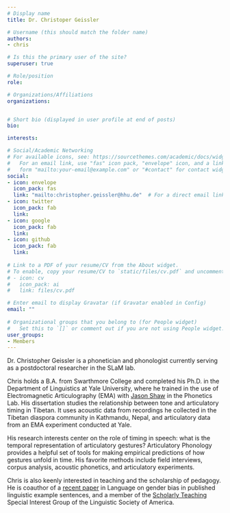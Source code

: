 ```yaml
---
# Display name
title: Dr. Christoper Geissler

# Username (this should match the folder name)
authors:
- chris

# Is this the primary user of the site?
superuser: true

# Role/position
role: 

# Organizations/Affiliations
organizations:


# Short bio (displayed in user profile at end of posts)
bio: 

interests:

# Social/Academic Networking
# For available icons, see: https://sourcethemes.com/academic/docs/widgets/#icons
#   For an email link, use "fas" icon pack, "envelope" icon, and a link in the
#   form "mailto:your-email@example.com" or "#contact" for contact widget.
social:
- icon: envelope
  icon_pack: fas
  link: "mailto:christopher.geissler@hhu.de"  # For a direct email link, use "mailto:test@example.org".
- icon: twitter
  icon_pack: fab
  link: 
- icon: google
  icon_pack: fab
  link: 
- icon: github
  icon_pack: fab
  link: 
  
# Link to a PDF of your resume/CV from the About widget.
# To enable, copy your resume/CV to `static/files/cv.pdf` and uncomment the lines below.  
# - icon: cv
#   icon_pack: ai
#   link: files/cv.pdf 

# Enter email to display Gravatar (if Gravatar enabled in Config)
email: ""
  
# Organizational groups that you belong to (for People widget)
#   Set this to `[]` or comment out if you are not using People widget.  
user_groups:
- Members
---
```


Dr. Christopher Geissler is a phonetician and phonologist currently serving as a postdoctoral researcher in the SLaM lab.

Chris holds a B.A. from Swarthmore College and completed his Ph.D. in the Department of Linguistics at Yale University, where he trained in the use of Electromagnetic Articulography (EMA) with [Jason Shaw](https://campuspress.yale.edu/jasonshaw/) in the Phonetics Lab. His dissertation studies the relationship between tone and articulatory timing in Tibetan. It uses acoustic data from recordings he collected in the Tibetan diaspora community in Kathmandu, Nepal, and articulatory data from an EMA experiment conducted at Yale.

His research interests center on the role of timing in speech: what is the temporal representation of articulatory gestures? Articulatory Phonology provides a helpful set of tools for making empirical predictions of how gestures unfold in time. His favorite methods include field interviews, corpus analysis, acoustic phonetics, and articulatory experiments.

Chris is also keenly interested in teaching and the scholarship of pedagogy. He is coauthor of a [recent paper](https://muse.jhu.edu/article/840952) in Language on gender bias in published linguistic example sentences, and a member of the [Scholarly Teaching](https://lingscholarlyteaching.wordpress.com/) Special Interest Group of the Linguistic Society of America.
